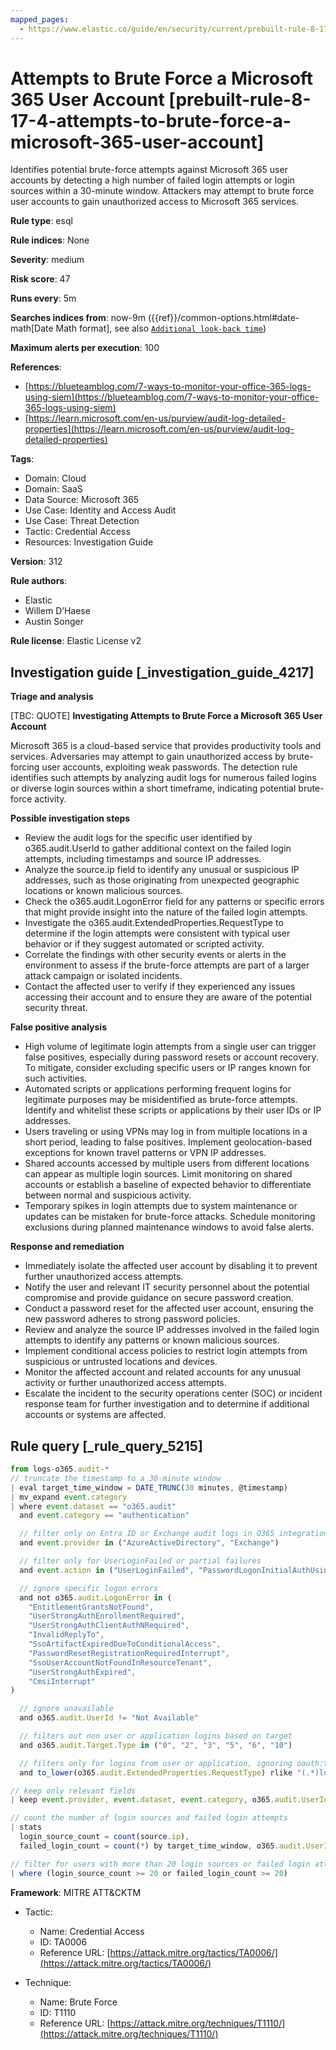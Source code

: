 ```yaml
---
mapped_pages:
  - https://www.elastic.co/guide/en/security/current/prebuilt-rule-8-17-4-attempts-to-brute-force-a-microsoft-365-user-account.html
---
```


# Attempts to Brute Force a Microsoft 365 User Account [prebuilt-rule-8-17-4-attempts-to-brute-force-a-microsoft-365-user-account]

Identifies potential brute-force attempts against Microsoft 365 user accounts by detecting a high number of failed login attempts or login sources within a 30-minute window. Attackers may attempt to brute force user accounts to gain unauthorized access to Microsoft 365 services.

**Rule type**: esql

**Rule indices**: None

**Severity**: medium

**Risk score**: 47

**Runs every**: 5m

**Searches indices from**: now-9m ({{ref}}/common-options.html#date-math[Date Math format], see also [`Additional look-back time`](docs-content://solutions/security/detect-and-alert/create-detection-rule.md#rule-schedule))

**Maximum alerts per execution**: 100

**References**:

* [https://blueteamblog.com/7-ways-to-monitor-your-office-365-logs-using-siem](https://blueteamblog.com/7-ways-to-monitor-your-office-365-logs-using-siem)
* [https://learn.microsoft.com/en-us/purview/audit-log-detailed-properties](https://learn.microsoft.com/en-us/purview/audit-log-detailed-properties)

**Tags**:

* Domain: Cloud
* Domain: SaaS
* Data Source: Microsoft 365
* Use Case: Identity and Access Audit
* Use Case: Threat Detection
* Tactic: Credential Access
* Resources: Investigation Guide

**Version**: 312

**Rule authors**:

* Elastic
* Willem D’Haese
* Austin Songer

**Rule license**: Elastic License v2

## Investigation guide [_investigation_guide_4217]

**Triage and analysis**

[TBC: QUOTE]
**Investigating Attempts to Brute Force a Microsoft 365 User Account**

Microsoft 365 is a cloud-based service that provides productivity tools and services. Adversaries may attempt to gain unauthorized access by brute-forcing user accounts, exploiting weak passwords. The detection rule identifies such attempts by analyzing audit logs for numerous failed logins or diverse login sources within a short timeframe, indicating potential brute-force activity.

**Possible investigation steps**

* Review the audit logs for the specific user identified by o365.audit.UserId to gather additional context on the failed login attempts, including timestamps and source IP addresses.
* Analyze the source.ip field to identify any unusual or suspicious IP addresses, such as those originating from unexpected geographic locations or known malicious sources.
* Check the o365.audit.LogonError field for any patterns or specific errors that might provide insight into the nature of the failed login attempts.
* Investigate the o365.audit.ExtendedProperties.RequestType to determine if the login attempts were consistent with typical user behavior or if they suggest automated or scripted activity.
* Correlate the findings with other security events or alerts in the environment to assess if the brute-force attempts are part of a larger attack campaign or isolated incidents.
* Contact the affected user to verify if they experienced any issues accessing their account and to ensure they are aware of the potential security threat.

**False positive analysis**

* High volume of legitimate login attempts from a single user can trigger false positives, especially during password resets or account recovery. To mitigate, consider excluding specific users or IP ranges known for such activities.
* Automated scripts or applications performing frequent logins for legitimate purposes may be misidentified as brute-force attempts. Identify and whitelist these scripts or applications by their user IDs or IP addresses.
* Users traveling or using VPNs may log in from multiple locations in a short period, leading to false positives. Implement geolocation-based exceptions for known travel patterns or VPN IP addresses.
* Shared accounts accessed by multiple users from different locations can appear as multiple login sources. Limit monitoring on shared accounts or establish a baseline of expected behavior to differentiate between normal and suspicious activity.
* Temporary spikes in login attempts due to system maintenance or updates can be mistaken for brute-force attacks. Schedule monitoring exclusions during planned maintenance windows to avoid false alerts.

**Response and remediation**

* Immediately isolate the affected user account by disabling it to prevent further unauthorized access attempts.
* Notify the user and relevant IT security personnel about the potential compromise and provide guidance on secure password creation.
* Conduct a password reset for the affected user account, ensuring the new password adheres to strong password policies.
* Review and analyze the source IP addresses involved in the failed login attempts to identify any patterns or known malicious sources.
* Implement conditional access policies to restrict login attempts from suspicious or untrusted locations and devices.
* Monitor the affected account and related accounts for any unusual activity or further unauthorized access attempts.
* Escalate the incident to the security operations center (SOC) or incident response team for further investigation and to determine if additional accounts or systems are affected.


## Rule query [_rule_query_5215]

```js
from logs-o365.audit-*
// truncate the timestamp to a 30-minute window
| eval target_time_window = DATE_TRUNC(30 minutes, @timestamp)
| mv_expand event.category
| where event.dataset == "o365.audit"
  and event.category == "authentication"

  // filter only on Entra ID or Exchange audit logs in O365 integration
  and event.provider in ("AzureActiveDirectory", "Exchange")

  // filter only for UserLoginFailed or partial failures
  and event.action in ("UserLoginFailed", "PasswordLogonInitialAuthUsingPassword")

  // ignore specific logon errors
  and not o365.audit.LogonError in (
    "EntitlementGrantsNotFound",
    "UserStrongAuthEnrollmentRequired",
    "UserStrongAuthClientAuthNRequired",
    "InvalidReplyTo",
    "SsoArtifactExpiredDueToConditionalAccess",
    "PasswordResetRegistrationRequiredInterrupt",
    "SsoUserAccountNotFoundInResourceTenant",
    "UserStrongAuthExpired",
    "CmsiInterrupt"
)

  // ignore unavailable
  and o365.audit.UserId != "Not Available"

  // filters out non user or application logins based on target
  and o365.audit.Target.Type in ("0", "2", "3", "5", "6", "10")

  // filters only for logins from user or application, ignoring oauth:token
  and to_lower(o365.audit.ExtendedProperties.RequestType) rlike "(.*)login(.*)"

// keep only relevant fields
| keep event.provider, event.dataset, event.category, o365.audit.UserId, event.action, source.ip, o365.audit.LogonError, o365.audit.ExtendedProperties.RequestType, o365.audit.Target.Type, target_time_window

// count the number of login sources and failed login attempts
| stats
  login_source_count = count(source.ip),
  failed_login_count = count(*) by target_time_window, o365.audit.UserId

// filter for users with more than 20 login sources or failed login attempts
| where (login_source_count >= 20 or failed_login_count >= 20)
```

**Framework**: MITRE ATT&CKTM

* Tactic:

    * Name: Credential Access
    * ID: TA0006
    * Reference URL: [https://attack.mitre.org/tactics/TA0006/](https://attack.mitre.org/tactics/TA0006/)

* Technique:

    * Name: Brute Force
    * ID: T1110
    * Reference URL: [https://attack.mitre.org/techniques/T1110/](https://attack.mitre.org/techniques/T1110/)



